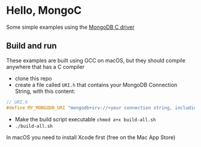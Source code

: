 # Hello, MongoC

Some simple examples using the [MongoDB C driver](https://www.mongodb.com/docs/drivers/c/)

## Build and run

These examples are built using GCC on macOS, but they should compile anywhere that has a C compiler

- clone this repo
- create a file called `URI.h` that contains your MongoDB Connection String, with this content:
```c
// URI.h
#define MY_MONGODB_URI "mongodb+srv://<your connection string, including user + password>" 
```

- Make the build script executable `chmod a+x build-all.sh`
- `./build-all.sh`

In macOS you need to install Xcode first (free on the Mac App Store)